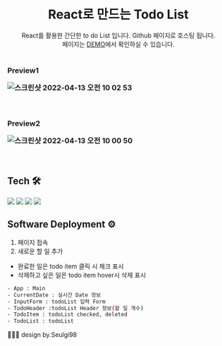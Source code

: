 <p align="center">
  <h1 align="center"> React로 만드는 Todo List </h1>
<p align="center">
React를 활용한 간단한 to do List 입니다. Github 페이지로 호스팅 됩니다.
<br/>페이지는 <a href="">DEMO</a>에서 확인하실 수 있습니다.
<br/>
<br/>
<h3>Preview1
  
![스크린샷 2022-04-13 오전 10 02 53](https://user-images.githubusercontent.com/68500858/163078672-cc88f32c-d03c-4dce-8ecf-6d82dd611a82.png)
  
<br/>
<h3>Preview2
  
![스크린샷 2022-04-13 오전 10 00 50](https://user-images.githubusercontent.com/68500858/163078523-fc2bf136-f794-4ce1-945b-fa1901da5737.png)
  
<br/>
  
## Tech 🛠
<img src="https://img.shields.io/badge/React-61DAFB?style=flat-square&logo=react&logoColor=white"/> <img src="https://img.shields.io/badge/JavaScript-F7DF1E?style=flat-square&logo=JavaScript&logoColor=white"/>
<img src="https://img.shields.io/badge/HTML-E34F26?style=flat-square&logo=HTML5&logoColor=white"/>
<img src="https://img.shields.io/badge/CSS-1572B6?style=flat-square&logo=CSS3&logoColor=white"/>

## Software Deployment ⚙️
1. 페이지 접속
2. 새로운 할 일 추가
- 완료한 일은 todo item 클릭 시 체크 표시
- 삭제하고 싶은 일은 todo item hover시 삭제 표시
  
```sh
- App : Main
- CurrentDate : 실시간 Date 정보
- InputForm : todoList 입력 Form
- TodoHeader :todoList Header 정보(할 일 개수)
- TodoItem : todoList checked, deleted 
- TodoList : todoList
```
 
  
👩🏻‍💻 design by.Seulgi98
